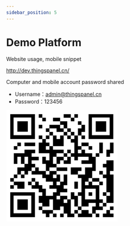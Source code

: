 ```yaml
---
sidebar_position: 5
---
```


# Demo Platform

Website usage, mobile snippet

http://dev.thingspanel.cn/

Computer and mobile account password shared

- Username：admin@thingspanel.cn
- Password：123456

![View phone](./../img/Thingspanel-app.png)
